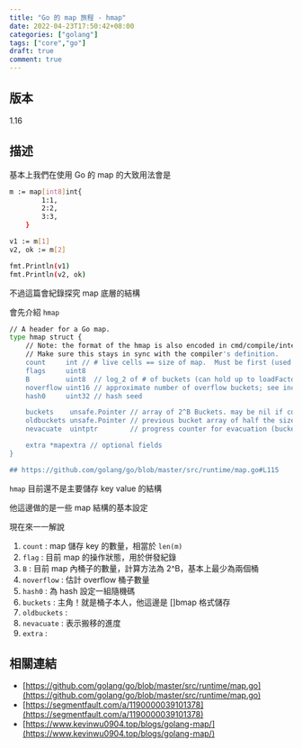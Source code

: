 ```yaml
---
title: "Go 的 map 旅程 - hmap"
date: 2022-04-23T17:50:42+08:00
categories: ["golang"]
tags: ["core","go"]
draft: true
comment: true
---
```


## 版本

1.16

## 描述

基本上我們在使用 Go 的 map 的大致用法會是

```bash
m := map[int8]int{
		1:1,
		2:2,
		3:3,
	}

v1 := m[1]
v2, ok := m[2]

fmt.Println(v1)
fmt.Println(v2, ok)
```

不過這篇會紀錄探究 map 底層的結構

會先介紹 `hmap`

```bash
// A header for a Go map.
type hmap struct {
	// Note: the format of the hmap is also encoded in cmd/compile/internal/reflectdata/reflect.go.
	// Make sure this stays in sync with the compiler's definition.
	count     int // # live cells == size of map.  Must be first (used by len() builtin)
	flags     uint8
	B         uint8  // log_2 of # of buckets (can hold up to loadFactor * 2^B items)
	noverflow uint16 // approximate number of overflow buckets; see incrnoverflow for details
	hash0     uint32 // hash seed

	buckets    unsafe.Pointer // array of 2^B Buckets. may be nil if count==0.
	oldbuckets unsafe.Pointer // previous bucket array of half the size, non-nil only when growing
	nevacuate  uintptr        // progress counter for evacuation (buckets less than this have been evacuated)

	extra *mapextra // optional fields
}

## https://github.com/golang/go/blob/master/src/runtime/map.go#L115
```

`hmap`  目前還不是主要儲存 key value 的結構

他這邊做的是一些 map 結構的基本設定

現在來一一解說

1. `count` : map 儲存 key 的數量，相當於 `len(m)`
2. `flag` : 目前 map 的操作狀態，用於併發紀錄
3. `B` : 目前 map 內桶子的數量，計算方法為 2^B，基本上最少為兩個桶
4. `noverflow` : 估計 overflow 桶子數量
5. `hash0` : 為 hash 設定一組隨機碼
6. `buckets` : 主角！就是桶子本人，他這邊是 []bmap 格式儲存
7. `oldbuckets` :
8. `nevacuate` : 表示搬移的進度
9. `extra` :

## 相關連結

- [https://github.com/golang/go/blob/master/src/runtime/map.go](https://github.com/golang/go/blob/master/src/runtime/map.go)
- [https://segmentfault.com/a/1190000039101378](https://segmentfault.com/a/1190000039101378)
- [https://www.kevinwu0904.top/blogs/golang-map/](https://www.kevinwu0904.top/blogs/golang-map/)
